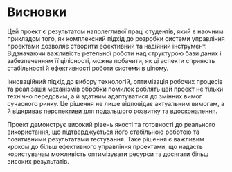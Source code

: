 # Висновки

Цей проект є результатом наполегливої праці студентів, який є наочним прикладом того, як комплексний підхід до розробки системи управління проектами дозволяє створити ефективний та надійний інструмент. Відзначаючи важливість ретельної роботи над структурою бази даних і забезпеченням її цілісності, можна побачити, як ці аспекти сприяють стабільності й ефективності роботи системи в цілому.

Інноваційний підхід до вибору технологій, оптимізація робочих процесів та реалізація механізмів обробки помилок роблять цей проект не тільки технічно передовим, а й здатним адаптуватися до змінних вимог сучасного ринку. Це рішення не лише відповідає актуальним вимогам, а й відкриває перспективи для подальшого розвитку та вдосконалення.

Проект демонструє високий рівень якості та готовності до реального використання, що підтверджується його стабільною роботою та позитивними результатами тестування. Таке рішення є важливим кроком до більш ефективного управління проектами, що надасть користувачам можливість оптимізувати ресурси та досягати більш високих результатів.

